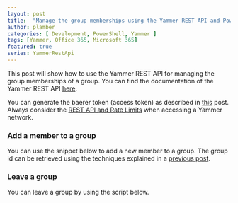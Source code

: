 ```yaml
---
layout: post
title:  "Manage the group memberships using the Yammer REST API and PowerShell"
author: plamber
categories: [ Development, PowerShell, Yammer ]
tags: [Yammer, Office 365, Microsoft 365]
featured: true
series: YammerRestApi
---
```

This post will show how to use the Yammer REST API for managing the group memberships of a group. You can find the documentation of the Yammer REST API [here](https://developer.yammer.com/docs/).

<div class="alert success">
    You can generate the baerer token (access token) as described in <a href="/2019-09-01-Access-Yammer-API-Through-Rest">this</a> post. 
</div>

<div class="alert">
    Always consider the <a href="https://developer.yammer.com/docs/rest-api-rate-limits">REST API and Rate Limits</a> when accessing a Yammer network. 
</div>

### Add a member to a group
<p>You can use the snippet below to add a new member to a group. The group id can be retrieved using the techniques explained in a <a href="/2019-09-04-Working-With-The-Group-Yammer-REST-API">previous post</a>.</p>

<script src="https://gist.github.com/plamber/7186fad364fb671b7d6ebe06347ef68c.js?file=joingroup.ps1"></script>

### Leave a group
You can leave a group by using the script below.

<script src="https://gist.github.com/plamber/7186fad364fb671b7d6ebe06347ef68c.js?file=leavegroup.ps1"></script>